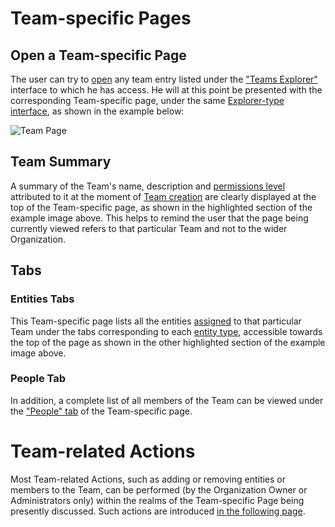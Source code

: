 # Team-specific Pages

## Open a Team-specific Page

The user can try to [open](/entities-general/actions/open-edit.md) any team entry listed under the ["Teams Explorer"](teams-explorer.md) interface to which he has access. He will at this point be presented with the corresponding Team-specific page, under the same [Explorer-type interface](/entities-general/ui/explorer.md), as shown in the example below:

![Team Page](/images/team-page.png "Team Page")

## Team Summary

A summary of the Team's name, description and [permissions level](/entities-general/permissions.md) attributed to it at the moment of [Team creation](../actions/organization/create-delete-team.md) are clearly displayed at the top of the Team-specific page, as shown in the highlighted section of the example image above. This helps to remind the user that the page being currently viewed refers to that particular Team and not to the wider Organization.

## Tabs

### Entities Tabs

This Team-specific page lists all the entities [assigned](../actions/team/add-remove-entity.md) to that particular Team  under the tabs corresponding to each [entity type](/entities-general/overview.md),  accessible towards the top of the page as shown in the other highlighted section of the example image above. 

### People Tab

In addition, a complete list of all members of the Team can be viewed under the ["People" tab](people-explorer.md) <i class="zmdi zmdi-account zmdi-hc-border"></i> of the Team-specific page. 

# Team-related Actions

Most Team-related Actions, such as adding or removing entities or members to the Team, can be performed (by the Organization Owner or Administrators only) within the realms of the Team-specific Page being presently discussed. Such actions are introduced [in the following page](../actions/team/overview.md). 


